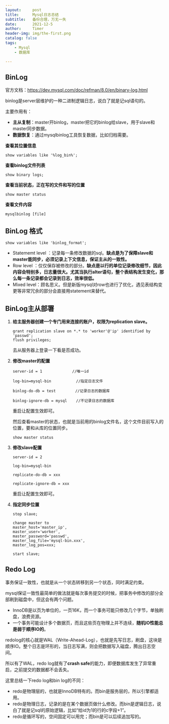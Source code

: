 ```yaml
---
layout:     post
title:      Mysql日志总结
subtitle:   备份合理，万无一失
date:       2021-12-5
author:     Timer
header-img: img/the-first.png
catalog: false
tags:
    - Mysql
    - 数据库

---
```


## BinLog

官方文档：https://dev.mysql.com/doc/refman/8.0/en/binary-log.html

binlog是server层维护的一种二进制逻辑日志，说白了就是记sql语句的。

主要作用有：

- **主从复制**：master开binlog，master把它的binlog给slave，用于slave和master同步数据。
- **数据恢复**：通过mysqlbinlog工具恢复数据，比如归档需要。

**查看其位置信息**

```
show variables like '%log_bin%';
```

**查看binlog文件列表**

```
show binary logs;
```

**查看当前状态，正在写的文件和写的位置**

```
show master status
```

**查看文件内容**

```
mysqlbinlog [file]
```

  



## BinLog 格式

```
show variables like 'binlog_format';
```

- Statememt level ：记录每一条修改数据的sql。**缺点是为了保障slave和master能同步，必须记录上下文信息，保证主从的一致性。**
- Row level ：仅仅保存被修改的部分。**缺点是以行的单位记录修改细节，因此内容会特别多，日志量很大。尤其当执行alter语句，整个表结构发生变化，那么每一条记录都会记录到日志，效率很低。**
- Mixed level：顾名思义。但是新版mysql对row也进行了优化，遇见表结构变更等非常冗余的部分会直接用statement来替代。



## BinLog主从部署

1. **给主服务器创建一个专门用来连接的账户，权限为replication slave。**

   ```
   grant replication slave on *.* to 'worker'@'ip' identified by 'passwd';
   flush privileges;
   ```

   去从服务器上登录一下看是否成功。  

   

2. **修改master的配置**

   ```
   server-id = 1　　　　　　　　//唯一id
   
   log-bin=mysql-bin           //指定日志文件
   
   binlog-do-db = test　　　　  //记录日志的数据库
   
   binlog-ignore-db = mysql    //不记录日志的数据库
   ```

   重启让配置生效即可。  

   然后查看master的状态，也就是当前用的binlog文件名，这个文件目前写入的位置，要和从库的位置同步。

   ```
   show master status
   ```

   

3. **修改slave配置**

   ```
   server-id = 2
   
   log-bin=mysql-bin
   
   replicate-do-db = xxx
   
   replicate-ignore-db = xxx
   ```

   重启让配置生效即可。    

   

4. **指定同步位置**

   ```mysql
   stop slave;
   
   change master to 
   master_host='master_ip',
   master_user='worker',
   master_password='passwd',
   master_log_file='mysql-bin.xxx',
   master_log_pos=xxx;
   
   start slave;
   ```

     

  

## Redo Log

事务保证一致性，也就是从一个状态转移到另一个状态，同时满足约束。

mysql保证一致性最简单的做法就是每次事务提交的时候，把事务中修改的部分全部刷到磁盘中，但这会有两个问题。

- InnoDB是以页为单位的，一页16K，而一个事务可能只修改几个字节，单独刷盘，浪费资源。
- 一个事务可能设计多个数据页，而且这些页在物理上并不连续，**随机IO性能总是弱于顺序IO的**。

redolog的核心就是WAL（Write-Ahead-Log），也就是先写日志，刷盘，这块是顺序IO。整个日志是环形的，当日志写满，则会把数据写入磁盘，腾出日志空间。

所以有了WAL，redo log就有了**crash safe**的能力，即便数据库发生了异常重启，之前提交的数据都不会丢失。

这里总结一下redo log和bin log的不同：

- redo是物理层的，也就是InnoDB特有的。而bin是服务层的，所以引擎都适用。
- redo是物理日志，记录的是在某个数据页做什么修改。而bin是逻辑日志，说白了就是记sql的原始逻辑，比如“给id为1的行的c字段+1”。
- redo是循环写的，空间固定可以用完；而bin是可以后续追加写的。















